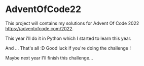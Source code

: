 # AdventOfCode22

This project will contains my solutions for Advent Of Code 2022 https://adventofcode.com/2022.

This year i'll do it in Python which I started to learn this year.

And ... That's all :D Good luck if you're doing the challenge !

Maybe next year I'll finish this challenge...

